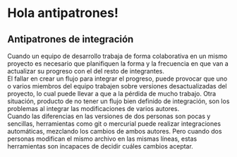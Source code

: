 # Hola antipatrones! 

## Antipatrones de integración

Cuando un equipo de desarrollo trabaja de forma colaborativa en un mismo proyecto es necesario 
que planifiquen la forma y la frecuencia en que van a actualizar su progreso con el del resto
de integrantes.  
El fallar en crear un flujo para integrar el progreso, puede provocar que uno o varios miembros
del equipo trabajen sobre versiones desactualizadas del proyecto, lo cual puede llevar a que a
la pérdida de mucho trabajo.
Otra situación, producto de no tener un flujo bien definido de integración, son los problemas
al integrar las modificaciones de varios autores.  
Cuando las diferencias en las versiones de dos personas son pocas y sencillas, herramientas
como git o mercurial puede realizar integraciones automáticas, mezclando los cambios de ambos
autores. Pero cuando dos personas modifican el mismo archivo en las mismas líneas, estas
herramientas son incapaces de decidir cuáles cambios aceptar.
